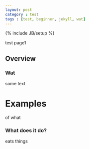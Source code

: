 ```yaml
---
layout: post
category : test
tags : [test, beginner, jekyll, wat]
---
```

{% include JB/setup %}

test page1

## Overview 

### Wat

some text

# Examples

of what

### What does it do?

eats things
